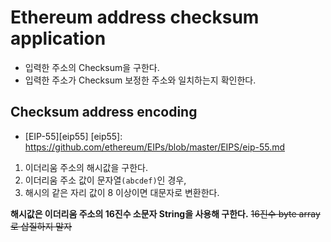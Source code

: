 Ethereum address checksum application
====================================

* 입력한 주소의 Checksum을 구한다.
* 입력한 주소가 Checksum 보정한 주소와 일치하는지 확인한다.

Checksum address encoding
--------------------------
* [EIP-55][eip55] [eip55]: https://github.com/ethereum/EIPs/blob/master/EIPS/eip-55.md
1. 이더리움 주소의 해시값을 구한다.
2. 이더리움 주소 값이 문자열`(abcdef)`인 경우,
3. 해시의 같은 자리 값이 8 이상이면 대문자로 변환한다.

__해시값은 이더리움 주소의 16진수 소문자 String을 사용해 구한다.__
~~16진수 byte array로 삽질하지 말자~~